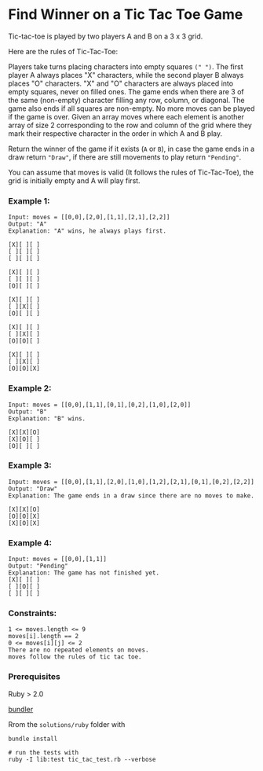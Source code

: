 # Find Winner on a Tic Tac Toe Game

Tic-tac-toe is played by two players A and B on a 3 x 3 grid.

Here are the rules of Tic-Tac-Toe:

Players take turns placing characters into empty squares `(" ")`.
The first player A always places "X" characters, while the second player B always places "O" characters.
"X" and "O" characters are always placed into empty squares, never on filled ones.
The game ends when there are 3 of the same (non-empty) character filling any row, column, or diagonal.
The game also ends if all squares are non-empty.
No more moves can be played if the game is over.
Given an array moves where each element is another array of size 2 corresponding to the row and column of the grid where they mark their respective character in the order in which A and B play.

Return the winner of the game if it exists (`A` or `B`), in case the game ends in a draw return `"Draw"`, if there are still movements to play return `"Pending"`.

You can assume that moves is valid (It follows the rules of Tic-Tac-Toe), the grid is initially empty and A will play first.

 

### Example 1:

```
Input: moves = [[0,0],[2,0],[1,1],[2,1],[2,2]]
Output: "A"
Explanation: "A" wins, he always plays first.

[X][ ][ ]
[ ][ ][ ]
[ ][ ][ ]

[X][ ][ ]
[ ][ ][ ]
[O][ ][ ]

[X][ ][ ]
[ ][X][ ]
[O][ ][ ]

[X][ ][ ]
[ ][X][ ]
[O][O][ ]

[X][ ][ ]
[ ][X][ ]
[O][O][X]
```

### Example 2:
```
Input: moves = [[0,0],[1,1],[0,1],[0,2],[1,0],[2,0]]
Output: "B"
Explanation: "B" wins.

[X][X][O]
[X][O][ ]
[O][ ][ ]
```

### Example 3:

```
Input: moves = [[0,0],[1,1],[2,0],[1,0],[1,2],[2,1],[0,1],[0,2],[2,2]]
Output: "Draw"
Explanation: The game ends in a draw since there are no moves to make.

[X][X][O]
[O][O][X]
[X][O][X]
```

### Example 4:

```
Input: moves = [[0,0],[1,1]]
Output: "Pending"
Explanation: The game has not finished yet.
[X][ ][ ]
[ ][O][ ]
[ ][ ][ ]
```
 

### Constraints:

```
1 <= moves.length <= 9
moves[i].length == 2
0 <= moves[i][j] <= 2
There are no repeated elements on moves.
moves follow the rules of tic tac toe.
```

### Prerequisites

Ruby > 2.0

[bundler](https://bundler.io/)


Rrom the `solutions/ruby` folder with
```
bundle install

# run the tests with
ruby -I lib:test tic_tac_test.rb --verbose
```